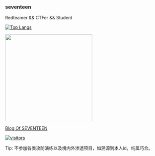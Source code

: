 ### seventeen
Redteamer && CTFer && Student

[![Top Langs](https://github-readme-stats.vercel.app/api/top-langs/?username=seventeenman&layout=compact&hide=css,scss,javascript,html&theme=tokyonight)](https://github.com/anuraghazra/github-readme-stats)

<img align='justify' src='http://github-profile-summary-cards.vercel.app/api/cards/stats?username=seventeenman&theme=nord_dark' width='280px'>

[Blog Of SEVENTEEN](https://seventeenman.github.io/)

[![visitors](https://api.visitorbadge.io/api/visitors?path=https%3A%2F%2Fgithub.com%2Fseventeenman&countColor=%23263759)](https://github.com/seventeenman)

Tip: 不参加各类攻防演练以及境内外渗透项目，如溯源到本人id，纯属巧合。
